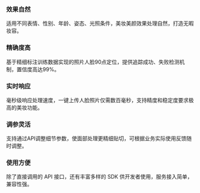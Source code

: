 ### 效果自然
适用不同表情、性别、年龄、姿态、光照条件，美妆美颜效果处理自然，打造无暇妆容。

### 精确度高
基于精细标注训练数据实现的照片人脸90点定位，提供追踪成功、失败检测机制，置信度高达99%。

### 实时响应
毫秒级响应处理速度，一键上传人脸照片仅需数百毫秒，支持精度和稳定度要求极高的美妆功能。

### 调参灵活
支持通过API调整细节参数，使面部处理更精细贴切，可根据业务实际使用反馈随时调整。

### 使用方便
除了直接调用的 API 接口，还有丰富多样的 SDK 供开发者使用，服务接入简单，兼容性强。
